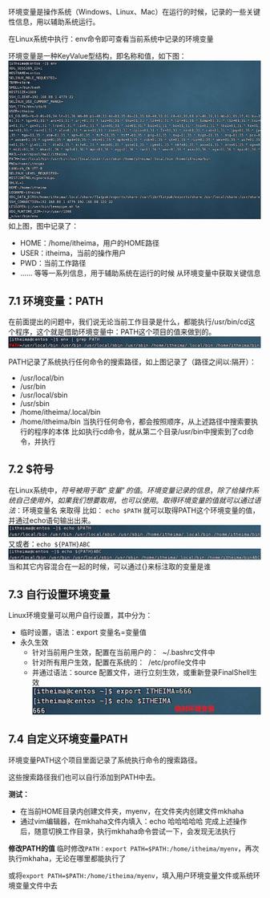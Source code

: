 环境变量是操作系统（Windows、Linux、Mac）在运行的时候，记录的一些关键性信息，用以辅助系统运行。

在Linux系统中执行：env命令即可查看当前系统中记录的环境变量

环境变量是一种KeyValue型结构，即名称和值，如下图：
![](attachments/20230429141133.png)
如上图，图中记录了：
- HOME：/home/itheima，用户的HOME路径
- USER：itheima，当前的操作用户
- PWD：当前工作路径
- ......
等等一系列信息，用于辅助系统在运行的时候
从环境变量中获取关键信息

## 7.1 环境变量：PATH
在前面提出的问题中，我们说无论当前工作目录是什么，都能执行/usr/bin/cd这个程序，这个就是借助环境变量中：PATH这个项目的值来做到的。
![](attachments/20230429144551.png)

PATH记录了系统执行任何命令的搜索路径，如上图记录了（路径之间以:隔开）：
- /usr/local/bin
- /usr/bin
- /usr/local/sbin
- /usr/sbin
- /home/itheima/.local/bin
- /home/itheima/bin
当执行任何命令，都会按照顺序，从上述路径中搜索要执行的程序的本体
比如执行cd命令，就从第二个目录/usr/bin中搜索到了cd命令，并执行

## 7.2 $符号

在Linux系统中，$符号被用于取”变量”的值。
环境变量记录的信息，除了给操作系统自己使用外，如果我们想要取用，也可以使用。
取得环境变量的值就可以通过语法：$环境变量名  来取得
比如： `echo $PATH`
就可以取得PATH这个环境变量的值，并通过echo语句输出出来。
![](attachments/20230429144638.png)
又或者：`echo ${PATH}ABC`
![](attachments/20230429144706.png)
当和其它内容混合在一起的时候，可以通过{}来标注取的变量是谁

## 7.3 自行设置环境变量

Linux环境变量可以用户自行设置，其中分为：

- 临时设置，语法：export 变量名=变量值
- 永久生效
	- 针对当前用户生效，配置在当前用户的：  ~/.bashrc文件中
	- 针对所有用户生效，配置在系统的：  /etc/profile文件中
	- 并通过语法：source 配置文件，进行立刻生效，或重新登录FinalShell生效
	![](attachments/20230429144837.png)

## 7.4 自定义环境变量PATH

环境变量PATH这个项目里面记录了系统执行命令的搜索路径。

这些搜索路径我们也可以自行添加到PATH中去。

**测试：**
- 在当前HOME目录内创建文件夹，myenv，在文件夹内创建文件mkhaha
- 通过vim编辑器，在mkhaha文件内填入：echo 哈哈哈哈哈
完成上述操作后，随意切换工作目录，执行mkhaha命令尝试一下，会发现无法执行

**修改PATH的值**
临时修改`PATH：export PATH=$PATH:/home/itheima/myenv`，再次执行mkhaha，无论在哪里都能执行了

或将`export PATH=$PATH:/home/itheima/myenv`，填入用户环境变量文件或系统环境变量文件中去